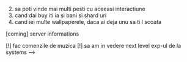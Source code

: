 2. sa poti vinde mai multi pesti cu aceeasi interactiune
3. cand dai buy iti ia si bani si shard uri
4. cand iei multe wallpaperele, daca ai deja unu sa ti l scoata 

[coming] server informations

[!] fac comenzile de muzica
[!] sa am in vedere next level exp-ul de la systems -->